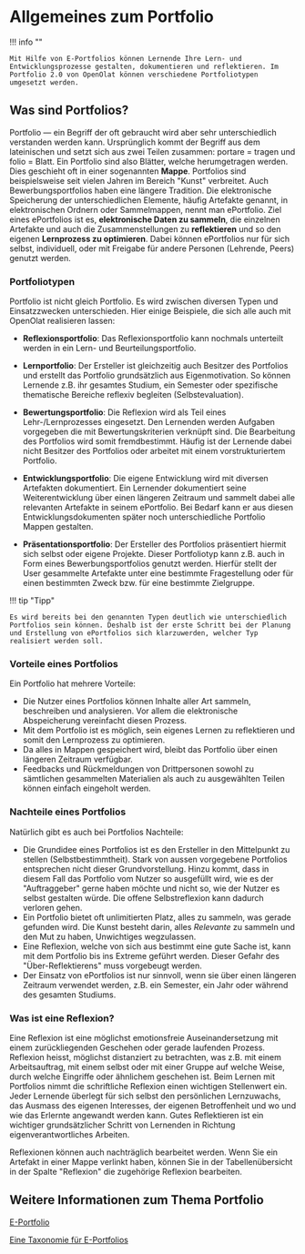 # Allgemeines zum Portfolio

!!! info ""

    Mit Hilfe von E-Portfolios können Lernende Ihre Lern- und Entwicklungsprozesse gestalten, dokumentieren und reflektieren. Im Portfolio 2.0 von OpenOlat können verschiedene Portfoliotypen umgesetzt werden.  

## Was sind Portfolios?

Portfolio — ein Begriff der oft gebraucht wird aber sehr unterschiedlich verstanden werden kann. Ursprünglich kommt der Begriff aus dem lateinischen und setzt sich aus zwei Teilen zusammen: portare = tragen und folio = Blatt. Ein Portfolio sind also Blätter, welche herumgetragen werden. Dies geschieht oft in einer sogenannten **Mappe**. Portfolios sind beispielsweise seit vielen Jahren im Bereich "Kunst" verbreitet. Auch Bewerbungsportfolios haben eine längere Tradition. Die elektronische Speicherung der unterschiedlichen Elemente, häufig Artefakte genannt, in elektronischen Ordnern oder Sammelmappen, nennt man ePortfolio. Ziel eines ePortfolios ist es, **elektronische Daten zu sammeln**, die einzelnen Artefakte und auch die Zusammenstellungen zu **reflektieren** und so den eigenen **Lernprozess zu optimieren**. Dabei können ePortfolios nur für sich selbst, individuell, oder mit Freigabe für andere Personen (Lehrende, Peers) genutzt werden.

### Portfoliotypen

Portfolio ist nicht gleich Portfolio. Es wird zwischen diversen Typen und Einsatzzwecken unterschieden. Hier  einige Beispiele, die sich alle auch mit OpenOlat realisieren lassen: 

  *  **Reflexionsportfolio**: Das Reflexionsportfolio kann nochmals unterteilt werden in ein Lern- und Beurteilungsportfolio. 
  
  * **Lernportfolio**: Der Ersteller ist gleichzeitig auch Besitzer des Portfolios und erstellt das Portfolio grundsätzlich aus Eigenmotivation. So können Lernende z.B. ihr gesamtes Studium, ein Semester oder spezifische thematische Bereiche reflexiv begleiten (Selbstevaluation).   

  * **Bewertungsportfolio**: Die Reflexion wird als Teil eines Lehr-/Lernprozesses eingesetzt. Den Lernenden werden Aufgaben vorgegeben die mit Bewertungskriterien verknüpft sind. Die Bearbeitung des Portfolios wird somit fremdbestimmt. Häufig ist der Lernende dabei nicht Besitzer des Portfolios oder arbeitet mit einem vorstrukturiertem Portfolio. 
  
  *   **Entwicklungsportfolio**: Die eigene Entwicklung wird mit diversen Artefakten dokumentiert. Ein Lernender dokumentiert seine Weiterentwicklung über einen längeren Zeitraum und sammelt dabei alle relevanten Artefakte in seinem ePortfolio. Bei Bedarf kann er aus diesen Entwicklungsdokumenten später noch unterschiedliche Portfolio Mappen gestalten.   

  *   **Präsentationsportfolio**: Der Ersteller des Portfolios präsentiert hiermit sich selbst oder eigene Projekte. Dieser Portfoliotyp kann z.B. auch in Form eines Bewerbungsportfolios genutzt werden. Hierfür stellt der User gesammelte Artefakte unter eine bestimmte Fragestellung oder für einen bestimmten Zweck bzw. für eine bestimmte Zielgruppe.   

!!! tip "Tipp"

    Es wird bereits bei den genannten Typen deutlich wie unterschiedlich Portfolios sein können. Deshalb ist der erste Schritt bei der Planung und Erstellung von ePortfolios sich klarzuwerden, welcher Typ realisiert werden soll.

### Vorteile eines Portfolios

Ein Portfolio hat mehrere Vorteile:

  * Die Nutzer eines Portfolios können Inhalte aller Art sammeln, beschreiben und analysieren. Vor allem die elektronische Abspeicherung vereinfacht diesen Prozess. 
  * Mit dem Portfolio ist es möglich, sein eigenes Lernen zu reflektieren und somit den Lernprozess zu optimieren.
  * Da alles in Mappen gespeichert wird, bleibt das Portfolio über einen längeren Zeitraum verfügbar.
  * Feedbacks und Rückmeldungen von Drittpersonen sowohl zu sämtlichen gesammelten Materialien als auch zu ausgewählten Teilen können einfach eingeholt werden. 

### Nachteile eines Portfolios

Natürlich gibt es auch bei Portfolios Nachteile:

  * Die Grundidee eines Portfolios ist es den Ersteller in den Mittelpunkt zu stellen (Selbstbestimmtheit). Stark von aussen vorgegebene Portfolios entsprechen nicht dieser Grundvorstellung. Hinzu kommt, dass in diesem Fall das Portfolio vom Nutzer so ausgefüllt wird, wie es der "Auftraggeber" gerne haben möchte und nicht so, wie der Nutzer es selbst gestalten würde. Die offene Selbstreflexion kann dadurch verloren gehen.
  * Ein Portfolio bietet oft unlimitierten Platz, alles zu sammeln, was gerade gefunden wird. Die Kunst besteht darin, alles _Relevante_ zu sammeln und den Mut zu haben, Unwichtiges wegzulassen.
  * Eine Reflexion, welche von sich aus bestimmt eine gute Sache ist, kann mit dem Portfolio bis ins Extreme geführt werden. Dieser Gefahr des "Über-Reflektierens" muss vorgebeugt werden.
  * Der Einsatz von ePortfolios ist nur sinnvoll, wenn sie über einen längeren Zeitraum verwendet werden, z.B. ein Semester, ein Jahr oder während des gesamten Studiums.


### Was ist eine Reflexion?

Eine Reflexion ist eine möglichst emotionsfreie Auseinandersetzung mit einem
zurückliegenden Geschehen oder gerade laufenden Prozess. Reflexion heisst,
möglichst distanziert zu betrachten, was z.B. mit einem Arbeitsauftrag, mit
einem selbst oder mit einer Gruppe auf welche Weise, durch welche Eingriffe
oder ähnlichem geschehen ist. Beim Lernen mit Portfolios nimmt die
schriftliche Reflexion einen wichtigen Stellenwert ein. Jeder Lernende
überlegt für sich selbst den persönlichen Lernzuwachs, das Ausmass des eigenen
Interesses, der eigenen Betroffenheit und wo und wie das Erlernte angewandt
werden kann. Gutes Reflektieren ist ein wichtiger grundsätzlicher Schritt von
Lernenden in Richtung eigenverantwortliches Arbeiten.

Reflexionen können auch nachträglich bearbeitet werden. Wenn Sie ein Artefakt
in einer Mappe verlinkt haben, können Sie in der Tabellenübersicht in der
Spalte "Reflexion" die zugehörige Reflexion bearbeiten.


## Weitere Informationen zum Thema Portfolio

[E-Portfolio](https://www.e-teaching.org/lehrszenarien/pruefung/pruefungsform/eportfolio/)

[Eine Taxonomie für E-Portfolios](http://peter.baumgartner.name/wp-content/uploads/2012/12/Baumgartner_2012_Eine-Taxonomie-fuer-E-Portfolios.pdf)

